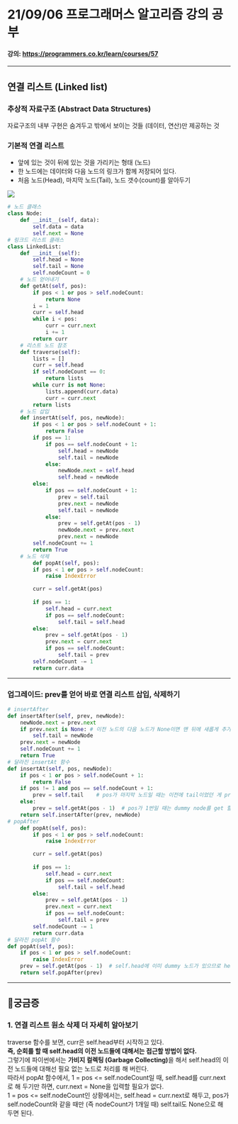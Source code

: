 # 21/09/06 프로그래머스 알고리즘 강의 공부
#### 강의: <a>https://programmers.co.kr/learn/courses/57</a> 
***
## 연결 리스트 (Linked list)
### 추상적 자료구조 (Abstract Data Structures)
자료구조의 내부 구현은 숨겨두고 밖에서 보이는 것들 (데이터, 연산)만 제공하는 것
### 기본적 연결 리스트
* 앞에 있는 것이 뒤에 있는 것을 가리키는 형태 (노드)
* 한 노드에는 데이터와 다음 노드의 링크가 함께 저장되어 있다.
* 처음 노드(Head), 마지막 노드(Tail), 노드 갯수(count)를 알아두기
<img src = "https://user-images.githubusercontent.com/90085154/133791674-f5cb46c7-9bf1-40c0-ba34-b4782fbccf14.PNG">  

```python
# 노드 클래스
class Node:
    def __init__(self, data):
        self.data = data
        self.next = None    
# 링크드 리스트 클래스
class LinkedList:
    def __init__(self):
        self.head = None
        self.tail = None
        self.nodeCount = 0 
    # 노드 얻어내기
    def getAt(self, pos):
        if pos < 1 or pos > self.nodeCount:
            return None
        i = 1
        curr = self.head
        while i < pos:
            curr = curr.next
            i += 1
        return curr
    # 리스트 노드 참조
    def traverse(self):
        lists = []
        curr = self.head
        if self.nodeCount == 0:
            return lists
        while curr is not None:
            lists.append(curr.data)
            curr = curr.next
        return lists
    # 노드 삽입
    def insertAt(self, pos, newNode):
        if pos < 1 or pos > self.nodeCount + 1:
            return False
        if pos == 1:
            if pos == self.nodeCount + 1:
                self.head = newNode
                self.tail = newNode
            else:
                newNode.next = self.head
                self.head = newNode
        else:
            if pos == self.nodeCount + 1:
                prev = self.tail
                prev.next = newNode
                self.tail = newNode
            else:
                prev = self.getAt(pos - 1)
                newNode.next = prev.next
                prev.next = newNode
        self.nodeCount += 1
        return True
    # 노드 삭제 
        def popAt(self, pos):
        if pos < 1 or pos > self.nodeCount:
            raise IndexError

        curr = self.getAt(pos)
        
        if pos == 1:
            self.head = curr.next
            if pos == self.nodeCount:
                self.tail = self.head
        else:
            prev = self.getAt(pos - 1)
            prev.next = curr.next
            if pos == self.nodeCount:
                self.tail = prev
        self.nodeCount -= 1
        return curr.data
```
***
### 업그레이드: prev를 얻어 바로 연결 리스트 삽입, 삭제하기
```python
# insertAfter
def insertAfter(self, prev, newNode):
    newNode.next = prev.next
    if prev.next is None: # 이전 노드의 다음 노드가 None이면 맨 뒤에 새롭게 추가한다는 의미. tail에 명시해줄 필요 있다.
        self.tail = newNode
    prev.next = newNode
    self.nodeCount += 1
    return True
# 달라진 insertAt 함수
def insertAt(self, pos, newNode):
    if pos < 1 or pos > self.nodeCount + 1:
        return False
    if pos != 1 and pos == self.nodeCount + 1:
        prev = self.tail    # pos가 마지막 노드일 때는 이전에 tail이었던 게 prev가 된다.
    else:
        prev = self.getAt(pos - 1)  # pos가 1번일 때는 dummy node를 get 할 수 있으므로 위의 조건에서 pos != 1인 것이다.
    return self.insertAfter(prev, newNode)
# popAfter
    def popAt(self, pos):
        if pos < 1 or pos > self.nodeCount:
            raise IndexError

        curr = self.getAt(pos)
        
        if pos == 1:
            self.head = curr.next
            if pos == self.nodeCount:
                self.tail = self.head
        else:
            prev = self.getAt(pos - 1)
            prev.next = curr.next
            if pos == self.nodeCount:
                self.tail = prev
        self.nodeCount -= 1
        return curr.data
# 달라진 popAt 함수
def popAt(self, pos):
    if pos < 1 or pos > self.nodeCount:
        raise IndexError
    prev = self.getAt(pos - 1)  # self.head에 이미 dummy 노드가 있으므로 head는 고쳐질 일이 없다.
    return self.popAfter(prev)
```
***
## 🤔궁금증
### 1. 연결 리스트 원소 삭제 더 자세히 알아보기
traverse 함수를 보면, curr은 self.head부터 시작하고 있다.  
<b>즉, 순회를 할 때 self.head의 이전 노드들에 대해서는 접근할 방법이 없다.</b>  
그렇기에 파이썬에서는 <b>가비지 컬렉팅 (Garbage Collecting)</b>을 해서 self.head의 이전 노드들에 대해선 필요 없는 노드로 처리를 해 버린다.  
따라서 popAt 함수에서, 1 = pos <= self.nodeCount일 때, self.head를 curr.next로 해 두기만 하면, curr.next = None을 입력할 필요가 없다.  
1 = pos <= self.nodeCount인 상황에서는, self.head = curr.next로 해두고, pos가 self.nodeCount와 같을 때만 (즉 nodeCount가 1개일 때) self.tail도 None으로 해 두면 된다.  
